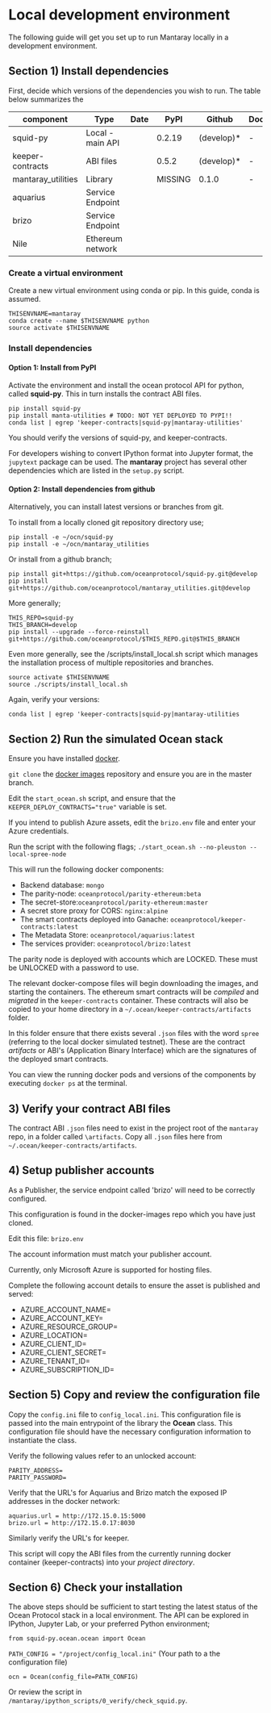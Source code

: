 # Local development environment

The following guide will get you set up to run Mantaray locally in a development environment. 

## Section 1) Install dependencies 

First, decide which versions of the dependencies you wish to run. The table below summarizes the 

| component          | Type             | Date | PyPI    | Github     | Dockerhub | Kubernetes |
| ------------------ | ---------------- | ---- | ------- | ---------- | --------- | ---------- |
| squid-py           | Local -main API  |      | 0.2.19  | (develop)* | -         | -          |
| keeper-contracts   | ABI files        |      | 0.5.2   | (develop)* | -         | -          |
| mantaray_utilities | Library          |      | MISSING | 0.1.0      | -         | -          |
| aquarius           | Service Endpoint |      |         |            |           |            |
| brizo              | Service Endpoint |      |         |            |           |            |
| Nile               | Ethereum network |      |         |            |           |            |

### Create a virtual environment

Create a new virtual environment using conda or pip. In this guide, conda is assumed. 

```
THISENVNAME=mantaray
conda create --name $THISENVNAME python
source activate $THISENVNAME
```

### Install dependencies 

#### Option 1: Install from PyPI

Activate the environment and install the ocean protocol API for python, called **squid-py**. This in turn installs the contract ABI files. 

```
pip install squid-py
pip install manta-utilities # TODO: NOT YET DEPLOYED TO PYPI!!
conda list | egrep 'keeper-contracts|squid-py|mantaray-utilities'
```

You should verify the versions of squid-py, and keeper-contracts. 

For developers wishing to convert IPython format into Jupyter format, the `jupytext` package can be used. The **mantaray** project has several other dependencies which are listed in the `setup.py` script.

#### Option 2: Install dependencies from github

Alternatively, you can install latest versions or branches from git. 

To install from a locally cloned git repository directory use;

```
pip install -e ~/ocn/squid-py
pip install -e ~/ocn/mantaray_utilities
```

Or install from a github branch;
```
pip install git+https://github.com/oceanprotocol/squid-py.git@develop
pip install git+https://github.com/oceanprotocol/mantaray_utilities.git@develop
```

More generally;
```
THIS_REPO=squid-py
THIS_BRANCH=develop
pip install --upgrade --force-reinstall git+https://github.com/oceanprotocol/$THIS_REPO.git@$THIS_BRANCH
```

Even more generally, see the /scripts/install_local.sh script which manages the installation process of multiple repositories and branches. 
```
source activate $THISENVNAME
source ./scripts/install_local.sh
```

Again, verify your versions: 

```
conda list | egrep 'keeper-contracts|squid-py|mantaray-utilities
```

## Section 2) Run the simulated Ocean stack

Ensure you have installed [docker](https://docs.docker.com/install/). 

`git clone` the [docker images](https://github.com/oceanprotocol/barge) repository and ensure you are in the master branch. 

Edit the `start_ocean.sh` script, and ensure that the `KEEPER_DEPLOY_CONTRACTS="true"`  variable is set. 

If you intend to publish Azure assets, edit the `brizo.env` file and enter your Azure credentials. 

Run the script with the following flags; `./start_ocean.sh --no-pleuston --local-spree-node`

This will run the following docker components:

- Backend database: `mongo`
- The parity-node: `oceanprotocol/parity-ethereum:beta`
- The secret-store:`oceanprotocol/parity-ethereum:master`
- A secret store proxy for CORS: `nginx:alpine` 
- The smart contracts deployed into Ganache: `oceanprotocol/keeper-contracts:latest`
- The Metadata Store: `oceanprotocol/aquarius:latest`
- The services provider: `oceanprotocol/brizo:latest`

The parity node is deployed with accounts which are LOCKED. These must be UNLOCKED with a password to use. 

The relevant docker-compose files will begin downloading the images, and starting the containers. The ethereum smart contracts will be *compiled* and *migrated* in the `keeper-contracts` container. These contracts will also be copied to your home directory in a `~/.ocean/keeper-contracts/artifacts` folder. 

In this folder ensure that there exists several `.json` files with the word `spree` (referring to the local docker simulated testnet). These are the contract *artifacts* or ABI's (Application Binary Interface) which are the signatures of the deployed smart contracts. 

You can view the running docker pods and versions of the components by executing `docker ps` at the terminal. 

## 3) Verify your contract ABI files

The contract ABI `.json` files need to exist in the project root of the `mantaray` repo, in a folder called `\artifacts`. Copy all `.json`  files here from `~/.ocean/keeper-contracts/artifacts`. 

## 4) Setup publisher accounts 

As a Publisher, the service endpoint called 'brizo' will need to be correctly configured. 

This configuration is found in the docker-images repo which you have just cloned. 

Edit this file: `brizo.env`

The account information must match your publisher account. 

Currently, only Microsoft Azure is supported for hosting files. 

Complete the following account details to ensure the asset is published and served: 

- AZURE_ACCOUNT_NAME=
- AZURE_ACCOUNT_KEY=
- AZURE_RESOURCE_GROUP=
- AZURE_LOCATION=
- AZURE_CLIENT_ID=
- AZURE_CLIENT_SECRET=
- AZURE_TENANT_ID=
- AZURE_SUBSCRIPTION_ID=

## Section 5) Copy and review the configuration file

Copy the `config.ini` file to `config_local.ini`. This configuration file is passed into the main entrypoint of the library
the **Ocean** class. This configuration file should have the necessary configuration information to instantiate the class. 

Verify the following values refer to an unlocked account: 

```PARITY_ADDRESS=
PARITY_ADDRESS=
PARITY_PASSWORD=
```

Verify that the URL's for Aquarius and Brizo match the exposed IP addresses in the docker network: 

```
aquarius.url = http://172.15.0.15:5000
brizo.url = http://172.15.0.17:8030
```

Similarly verify the URL's for keeper. 

This script will copy the ABI  files from the currently running 
docker container (keeper-contracts) into your *project directory*. 

## Section 6) Check your installation

The above steps should be sufficient to start testing the latest status of the Ocean Protocol stack in a local environment. 
The API can be explored in IPython, Jupyter Lab, or your preferred Python environment;

`from squid-py.ocean.ocean import Ocean`

`PATH_CONFIG = "/project/config_local.ini"` (Your path to a the configuration file)

`ocn = Ocean(config_file=PATH_CONFIG)`

Or review the script in `/mantaray/ipython_scripts/0_verify/check_squid.py`. 


